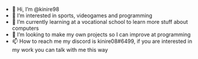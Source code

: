 - 👋 Hi, I’m @kinire98
- 👀 I’m interested in sports, videogames and programming
- 🌱 I’m currently learning at a vocational school to learn more stuff about computers
- 💞️ I’m looking to make my own projects so I can improve at programming
- 📫 How to reach me my discord is kinire08#6499, if you are interested in my work you can talk with me this way

<!---
kinire98/kinire98 is a ✨ special ✨ repository because its `README.md` (this file) appears on your GitHub profile.
You can click the Preview link to take a look at your changes.
--->
